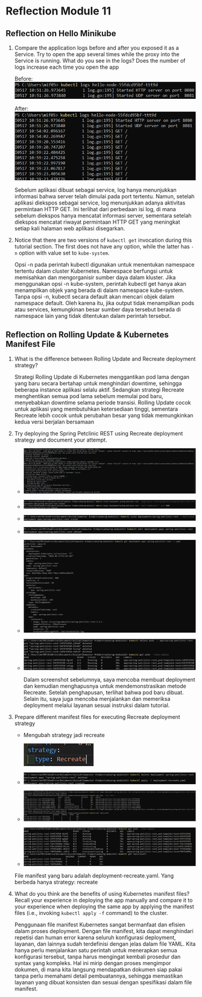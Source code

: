 # Reflection Module 11

## Reflection on Hello Minikube
1. Compare the application logs before and after you exposed it as a Service. Try to open the app several times while the proxy into the Service is running. What do you see in the logs? Does the number of logs increase each time you open the app

    Before:
    ![alt text](image.png)

    After:
    ![alt text](image-1.png)

    Sebelum aplikasi dibuat sebagai service, log hanya menunjukkan informasi bahwa server telah dimulai pada port tertentu. Namun, setelah aplikasi diekspos sebagai service, log menunjukkan adanya aktivitas permintaan HTTP GET. Ini terlihat dari perbedaan isi log, di mana sebelum diekspos hanya mencatat informasi server, sementara setelah diekspos mencatat riwayat permintaan HTTP GET yang meningkat setiap kali halaman web aplikasi disegarkan.

2. Notice that there are two versions of `kubectl get` invocation during this tutorial section. The first does not have any option, while the latter has `-n` option with value set to
`kube-system`.

    Opsi -n pada perintah kubectl digunakan untuk menentukan namespace tertentu dalam cluster Kubernetes. Namespace berfungsi untuk memisahkan dan mengorganisir sumber daya dalam kluster. Jika menggunakan opsi -n kube-system, perintah kubectl get hanya akan menampilkan objek yang berada di dalam namespace kube-system. Tanpa opsi -n, kubectl secara default akan mencari objek dalam namespace default. Oleh karena itu, jika output tidak menampilkan pods atau services, kemungkinan besar sumber daya tersebut berada di namespace lain yang tidak ditentukan dalam perintah tersebut.

## Reflection on Rolling Update & Kubernetes Manifest File
1. What is the difference between Rolling Update and Recreate deployment strategy?
    
    Strategi Rolling Update di Kubernetes menggantikan pod lama dengan yang baru secara bertahap untuk menghindari downtime, sehingga beberapa instance aplikasi selalu aktif. Sedangkan strategi Recreate menghentikan semua pod lama sebelum memulai pod baru, menyebabkan downtime selama periode transisi. Rolling Update cocok untuk aplikasi yang membutuhkan ketersediaan tinggi, sementara Recreate lebih cocok untuk perubahan besar yang tidak memungkinkan kedua versi berjalan bersamaan
2. Try deploying the Spring Petclinic REST using Recreate deployment strategy and document
your attempt.

    - ![alt text](image-2.png)

    - ![alt text](image-3.png)

    - ![alt text](image-4.png)

    - ![alt text](image-8.png)
 
    - ![alt text](image-7.png)

    - ![alt text](image-6.png)

        Dalam screenshot sebelumnya, saya mencoba membuat deployment dan kemudian menghapusnya untuk mendemonstrasikan metode Recreate. Setelah penghapusan, terlihat bahwa pod baru dibuat. Selain itu, saya juga mencoba menjalankan dan memeriksa deployment melalui layanan sesuai instruksi dalam tutorial.

3. Prepare different manifest files for executing Recreate deployment strategy
    
    - Mengubah strategy jadi recreate

        ![alt text](image-9.png)
        
    - ![alt text](image-10.png)

    - ![alt text](image-11.png)

    - ![alt text](image-12.png)

    File manifest yang baru adalah deployment-recreate.yaml. Yang berbeda hanya strategy: recreate


4. What do you think are the benefits of using Kubernetes manifest files? Recall your experience
in deploying the app manually and compare it to your experience when deploying the same app
by applying the manifest files (i.e., invoking `kubectl apply -f` command) to the cluster.

    Penggunaan file manifest Kubernetes sangat bermanfaat dan efisien dalam proses deployment. Dengan file manifest, kita dapat menghindari repetisi dan human error karena seluruh konfigurasi deployment, layanan, dan lainnya sudah terdefinisi dengan jelas dalam file YAML. Kita hanya perlu menjalankan satu perintah untuk menerapkan semua konfigurasi tersebut, tanpa harus mengingat kembali prosedur dan syntax yang kompleks. Hal ini mirip dengan proses mengimpor dokumen, di mana kita langsung mendapatkan dokumen siap pakai tanpa perlu memahami detail pembuatannya, sehingga memastikan layanan yang dibuat konsisten dan sesuai dengan spesifikasi dalam file manifest.
